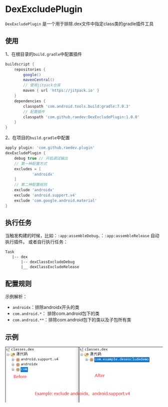 # DexExcludePlugin

`DexExcludePlugin` 是一个用于排除.dex文件中指定class类的gradle插件工具

## 使用

1、在根目录的`build.gradle`中配置插件

```groovy
buildscript {
    repositories {
        google()
        mavenCentral()
        // 使用jitpack仓库
        maven { url 'https://jitpack.io' }
    }
    dependencies {
        classpath 'com.android.tools.build:gradle:7.0.3'
        // 配置插件
        classpath 'com.github.raedev:DexExcludePlugin:1.0.0'
    }
}
```

2、在项目的`build.gradle`中配置

```groovy
apply plugin: 'com.github.raedev.plugin'
dexExcludePlugin {
    debug true // 开启调试输出
    // 第一种配置方式
    excludes = [
            'androidx'
    ]
    // 第二种配置规则
    exclude 'androidx'
    exclude 'android.support.v4'
    exclude 'com.google.android.material'
}
```

## 执行任务

当触发构建的时候，比如：`:app:assembleDebug`、：`:app:assembleRelease` 自动执行插件。 或者自行执行任务：

```text
Task
   |-- dex
       |-- dexClassExcludeDebug
       |__ dexClassExcludeRelease
```

## 配置规则

示例解析：

- `androidx`：排除androidx开头的类
- `com.android.*`： 排除com.android包下的类
- `com.android.**`：排除com.android包下的类以及子包所有类

## 示例

![example](https://github.com/raedev/DexExcludePlugin/raw/master/pics/example.png)
